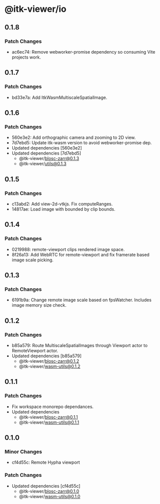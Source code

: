 # @itk-viewer/io

## 0.1.8

### Patch Changes

- ac6ec74: Remove webworker-promise dependency so consuming Vite projects work.

## 0.1.7

### Patch Changes

- bd33e7a: Add ItkWasmMultiscaleSpatialImage.

## 0.1.6

### Patch Changes

- 560e3e2: Add orthographic camera and zooming to 2D view.
- 7d7ebd5: Update itk-wasm version to avoid webworker-promise dep.
- Updated dependencies [560e3e2]
- Updated dependencies [7d7ebd5]
  - @itk-viewer/blosc-zarr@0.1.3
  - @itk-viewer/utils@0.1.3

## 0.1.5

### Patch Changes

- c13abd2: Add view-2d-vtkjs. Fix computeRanges.
- 14817ae: Load image with bounded by clip bounds.

## 0.1.4

### Patch Changes

- 0219988: remote-viewport clips rendered image space.
- 8f26a13: Add WebRTC for remote-viewport and fix framerate based image scale picking.

## 0.1.3

### Patch Changes

- 6191b9a: Change remote image scale based on fpsWatcher. Includes image memory size check.

## 0.1.2

### Patch Changes

- b85a579: Route MultiscaleSpatialImages through Viewport actor to RemoteViewport actor.
- Updated dependencies [b85a579]
  - @itk-viewer/blosc-zarr@0.1.2
  - @itk-viewer/wasm-utils@0.1.2

## 0.1.1

### Patch Changes

- Fix workspace monorepo dependances.
- Updated dependencies
  - @itk-viewer/blosc-zarr@0.1.1
  - @itk-viewer/wasm-utils@0.1.1

## 0.1.0

### Minor Changes

- cf4d55c: Remote Hypha viewport

### Patch Changes

- Updated dependencies [cf4d55c]
  - @itk-viewer/blosc-zarr@0.1.0
  - @itk-viewer/wasm-utils@0.1.0
